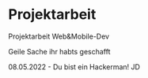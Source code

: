 # Projektarbeit
Projektarbeit Web&amp;Mobile-Dev

Geile Sache ihr habts geschafft

08.05.2022 - Du bist ein Hackerman! JD